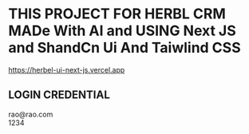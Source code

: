 <h1>THIS PROJECT FOR HERBL CRM MADe With AI and USING Next JS and ShandCn Ui And Taiwlind CSS</h1>

https://herbel-ui-next-js.vercel.app


<h2>LOGIN CREDENTIAL</h2>
<p>rao@rao.com
<br>
  1234
</p>

